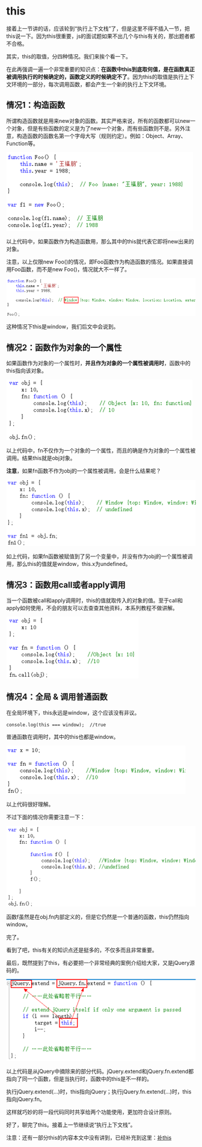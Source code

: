 # this
接着上一节讲的话，应该轮到“执行上下文栈”了，但是这里不得不插入一节，把this说一下。因为this很重要，js的面试题如果不出几个与this有关的，那出题者都不合格。

其实，this的取值，分四种情况。我们来挨个看一下。

在此再强调一遍一个非常重要的知识点：**在函数中this到底取何值，是在函数真正被调用执行的时候确定的，函数定义的时候确定不了**。因为this的取值是执行上下文环境的一部分，每次调用函数，都会产生一个新的执行上下文环境。

## 情况1：构造函数
所谓构造函数就是用来new对象的函数。其实严格来说，所有的函数都可以new一个对象，但是有些函数的定义是为了new一个对象，而有些函数则不是。另外注意，构造函数的函数名第一个字母大写（规则约定）。例如：Object、Array、Function等。

![PNG](img/1.png)

以上代码中，如果函数作为构造函数用，那么其中的this就代表它即将new出来的对象。

 

注意，以上仅限new Foo()的情况，即Foo函数作为构造函数的情况。如果直接调用Foo函数，而不是new Foo()，情况就大不一样了。

![PNG](img/2.png)

这种情况下this是window，我们后文中会说到。

## 情况2：函数作为对象的一个属性
如果函数作为对象的一个属性时，**并且作为对象的一个属性被调用时**，函数中的this指向该对象。

![PNG](img/3.png)

以上代码中，fn不仅作为一个对象的一个属性，而且的确是作为对象的一个属性被调用。结果this就是obj对象。

**注意**，如果fn函数不作为obj的一个属性被调用，会是什么结果呢？

![PNG](img/4.png)

如上代码，如果fn函数被赋值到了另一个变量中，并没有作为obj的一个属性被调用，那么this的值就是window，this.x为undefined。

## 情况3：函数用call或者apply调用
当一个函数被call和apply调用时，this的值就取传入的对象的值。至于call和apply如何使用，不会的朋友可以去查查其他资料，本系列教程不做讲解。

![PNG](img/5.png)

## 情况4：全局 & 调用普通函数
在全局环境下，this永远是window，这个应该没有非议。
```
console.log(this === window);  //true
```

普通函数在调用时，其中的this也都是window。

![PNG](img/6.png)

以上代码很好理解。

不过下面的情况你需要注意一下：

![PNG](img/7.png)

函数f虽然是在obj.fn内部定义的，但是它仍然是一个普通的函数，this仍然指向window。

完了。

看到了吧，this有关的知识点还是挺多的，不仅多而且非常重要。

最后，既然提到了this，有必要把一个非常经典的案例介绍给大家，又是jQuery源码的。

![PNG](img/8.png)

以上代码是从jQuery中摘除来的部分代码。jQuery.extend和jQuery.fn.extend都指向了同一个函数，但是当执行时，函数中的this是不一样的。

执行jQuery.extend(…)时，this指向jQuery；执行jQuery.fn.extend(…)时，this指向jQuery.fn。

这样就巧妙的将一段代码同时共享给两个功能使用，更加符合设计原则。

 

好了，聊完了this。接着上一节继续说“执行上下文栈”。

注意：还有一部分this的内容本文中没有讲到，已经补充到这里：[补this](index1.md)